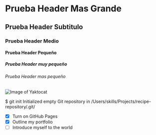 # Prueba Header Mas Grande
## Prueba Header Subtitulo
### Prueba Header Medio
#### Prueba Header Pequeño
##### Prueba Header muy pequeño
###### Prueba Header mas pequeño

![Image of Yaktocat](https://octodex.github.com/images/yaktocat.png)

$ git init
Initialized empty Git repository in /Users/skills/Projects/recipe-repository/.git/

- [x] Turn on GitHub Pages
- [x] Outline my portfolio
- [ ] Introduce myself to the world
